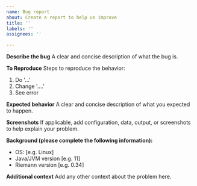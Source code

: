 ```yaml
---
name: Bug report
about: Create a report to help us improve
title: ''
labels: ''
assignees: ''

---
```


**Describe the bug**
A clear and concise description of what the bug is.

**To Reproduce**
Steps to reproduce the behavior:
1. Do '...'
2. Change '....'
3. See error

**Expected behavior**
A clear and concise description of what you expected to happen.

**Screenshots**
If applicable, add configuration, data, output, or screenshots to help explain your problem.

**Background (please complete the following information):**
 - OS: [e.g. Linux]
 - Java/JVM version [e.g. 11]
 - Riemann version [e.g. 0.34]

**Additional context**
Add any other context about the problem here.
